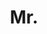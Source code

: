 ---
name: Arnab Ghosh
title: Mr.
email: arnab.ghosh@stx.ox.ac.uk 
website: http://arnabgho.github.io 
note: NULL
category: Graduate Students
photo: /images/people/ArnabGhosh.jpeg
year: 2017
---